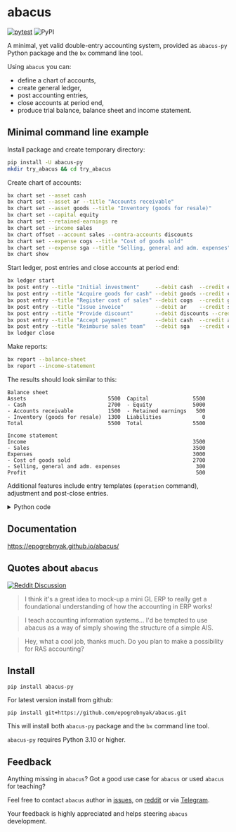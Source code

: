 # abacus

[![pytest](https://github.com/epogrebnyak/abacus/actions/workflows/.pytest.yml/badge.svg)](https://github.com/epogrebnyak/abacus/actions/workflows/.pytest.yml)
![PyPI](https://img.shields.io/pypi/v/abacus-py?color=blue)

A minimal, yet valid double-entry accounting system, provided as `abacus-py` Python package and the `bx` command line tool.

Using `abacus` you can:

- define a chart of accounts,
- create general ledger,
- post accounting entries,
- close accounts at period end,
- produce trial balance, balance sheet and income statement.

## Minimal command line example

Install package and create temporary directory:

```bash
pip install -U abacus-py
mkdir try_abacus && cd try_abacus
```

Create chart of accounts:

```bash
bx chart set --asset cash
bx chart set --asset ar --title "Accounts receivable"
bx chart set --asset goods --title "Inventory (goods for resale)"
bx chart set --capital equity
bx chart set --retained-earnings re
bx chart set --income sales
bx chart offset --account sales --contra-accounts discounts
bx chart set --expense cogs --title "Cost of goods sold"
bx chart set --expense sga --title "Selling, general and adm. expenses"
bx chart show
```

Start ledger, post entries and close accounts at period end:

```bash
bx ledger start
bx post entry --title "Initial investment"     --debit cash  --credit equity --amount 5000
bx post entry --title "Acquire goods for cash" --debit goods --credit cash   --amount 4000
bx post entry --title "Register cost of sales" --debit cogs  --credit goods  --amount 2700
bx post entry --title "Issue invoice"          --debit ar    --credit sales  --amount 3900
bx post entry --title "Provide discount"       --debit discounts --credit ar --amount  400
bx post entry --title "Accept payment"         --debit cash  --credit ar     --amount 2000
bx post entry --title "Reimburse sales team"   --debit sga   --credit cash   --amount  300
bx ledger close
```

Make reports:

```bash
bx report --balance-sheet
bx report --income-statement
```

The results should look similar to this:

```
Balance sheet
Assets                          5500  Capital              5500
- Cash                          2700  - Equity             5000
- Accounts receivable           1500  - Retained earnings   500
- Inventory (goods for resale)  1300  Liabilities             0
Total                           5500  Total                5500

Income statement
Income                                                     3500
- Sales                                                    3500
Expenses                                                   3000
- Cost of goods sold                                       2700
- Selling, general and adm. expenses                        300
Profit                                                      500
```

Additional features include entry templates (`operation` command), adjustment
and post-close entries.

<details>
    <summary>Python code
    </summary>

```python
import abacus
# Add Python code here
```

</details>

## Documentation

<https://epogrebnyak.github.io/abacus/>

## Quotes about `abacus`

[![Reddit Discussion](https://img.shields.io/badge/Reddit-%23FF4500.svg?style=for-the-badge&logo=Reddit&logoColor=white)](https://www.reddit.com/r/Accounting/comments/136rrit/wrote_an_accounting_demo_in_python/)

> I think it's a great idea to mock-up a mini GL ERP to really get a foundational understanding of how the accounting in ERP works!

> I teach accounting information systems... I'd be tempted to use abacus as a way of simply showing the structure of a simple AIS.

> Hey, what a cool job, thanks much. Do you plan to make a possibility for RAS accounting?

## Install

```
pip install abacus-py
```

For latest version install from github:

```
pip install git+https://github.com/epogrebnyak/abacus.git
```

This will install both `abacus-py` package and the `bx` command line tool.

`abacus-py` requires Python 3.10 or higher.

## Feedback

Anything missing in `abacus`?
Got a good use case for `abacus` or used `abacus` for teaching?

Feel free to contact `abacus` author
in [issues](https://github.com/epogrebnyak/abacus/issues),
on [reddit](https://www.reddit.com/user/iamevpo)
or via [Telegram](https://t.me/epoepo).

Your feedback is highly appreciated and helps steering `abacus` development.
